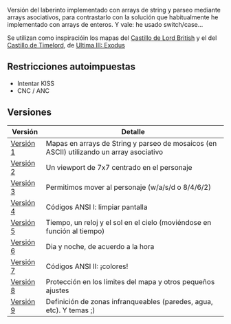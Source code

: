 
Versión del laberinto implementado con arrays de string y parseo mediante arrays asociativos, para contrastarlo con la solución que habitualmente he implementado con arrays de enteros. Y vale: he usado switch/case...

Se utilizan como inspiracióin los mapas del [Castillo de Lord British](https://userpages.monmouth.com/~colonel/videogames/ultimaexodus/british.html) y el del [Castillo de Timelord](https://userpages.monmouth.com/~colonel/videogames/ultimaexodus/time.html), de [Ultima III: Exodus](https://es.wikipedia.org/wiki/Ultima_III:_Exodus)

## Restricciones autoimpuestas

- Intentar KISS
- CNC / ANC

## Versiones

|Versión|Detalle
|-|-
|[Versión 1](docs/version1.md)|Mapas en arrays de String y parseo de mosaicos (en ASCII) utilizando un array asociativo
|[Versión 2](docs/version2.md)|Un viewport de 7x7 centrado en el personaje
|[Versión 3](docs/version3.md)|Permitimos mover al personaje (w/a/s/d o 8/4/6/2)
|[Versión 4](docs/version4.md)|Códigos ANSI I: limpiar pantalla
|[Versión 5](docs/version5.md)|Tiempo, un reloj y el sol en el cielo (moviéndose en función al tiempo)
|[Versión 6](docs/version6.md)|Dia y noche, de acuerdo a la hora
|[Versión 7](docs/version7.md)|Códigos ANSI II: ¡colores!
|[Versión 8](docs/version8.md)|Protección en los límites del mapa y otros pequeños ajustes
|[Versión 9](docs/version9.md)|Definición de zonas infranqueables (paredes, agua, etc). Y temas ;)
